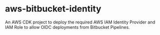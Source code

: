 # aws-bitbucket-identity
An AWS CDK project to deploy the required AWS IAM Identity Provider and IAM Role to allow OIDC deployments from Bitbucket Pipelines.
